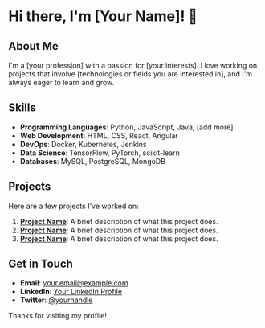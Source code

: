 # Hi there, I'm [Your Name]! 👋

## About Me

I'm a [your profession] with a passion for [your interests]. I love working on projects that involve [technologies or fields you are interested in], and I'm always eager to learn and grow.

## Skills

- **Programming Languages**: Python, JavaScript, Java, [add more]
- **Web Development**: HTML, CSS, React, Angular
- **DevOps**: Docker, Kubernetes, Jenkins
- **Data Science**: TensorFlow, PyTorch, scikit-learn
- **Databases**: MySQL, PostgreSQL, MongoDB

## Projects

Here are a few projects I've worked on:

1. **[Project Name](link-to-project)**: A brief description of what this project does.
2. **[Project Name](link-to-project)**: A brief description of what this project does.
3. **[Project Name](link-to-project)**: A brief description of what this project does.

## Get in Touch

- **Email**: [your.email@example.com](mailto:your.email@example.com)
- **LinkedIn**: [Your LinkedIn Profile](https://www.linkedin.com/in/yourprofile)
- **Twitter**: [@yourhandle](https://twitter.com/yourhandle)

Thanks for visiting my profile!
